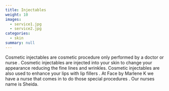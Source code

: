 ```yaml
---
title: Injectables
weight: 10
images:
  - service1.jpg
  - service2.jpg
categories:
  - skin
summary: null
---
```

Cosmetic injectables are cosmetic procedure only performed by a doctor or nurse  . Cosmetic injectables are injected into your skin to change your appearance reducing the fine lines and  wrinkles.  Cosmetic injectables are also used to enhance your lips with lip fillers .  At  Face by Marlene K  we have a nurse that comes  in to do those special procedures . Our nurses name is Sheida.